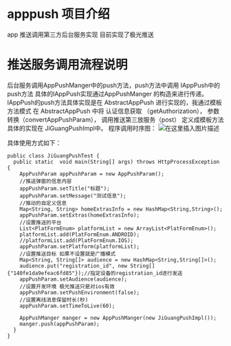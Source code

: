 # apppush 项目介绍
app 推送调用第三方后台服务实现 目前实现了极光推送

# 推送服务调用流程说明

后台服务调用AppPushManger中的push方法，push方法中调用 IAppPush中的push方法 具体的IAppPush实现通过AppPushManger 的构造来进行传递。IAppPush的push方法具体实现是在 AbstractAppPush 进行实现的，我通过模板方法模式 在 AbstractAppPush 中将 认证信息获取 （getAuthorization）， 参数转换（convertAppPushParam）， 调用推送第三放服务（post） 定义成模板方法具体的实现在 JiGuangPushImpl中。
程序调用时序图：
![在这里插入图片描述](https://img-blog.csdnimg.cn/20181213150319139.png?x-oss-process=image/watermark,type_ZmFuZ3poZW5naGVpdGk,shadow_10,text_aHR0cHM6Ly9ibG9nLmNzZG4ubmV0L2xqazEyNnd5,size_16,color_FFFFFF,t_70)

具体使用方式如下：
```
public class JiGuangPushTest {
  public static  void main(String[] args) throws HttpProcessException {
    AppPushParam appPushParam = new AppPushParam();
    //推送弹窗的信息内容
    appPushParam.setTitle("标题");
    appPushParam.setMessage("测试信息");
    //推动的自定义信息
    Map<String, String> homeExtrasInfo = new HashMap<String,String>();
    appPushParam.setExtras(homeExtrasInfo);
    //设置推送的平台
    List<PlatFormEnum> platformList = new ArrayList<PlatFormEnum>();
    platformList.add(PlatFormEnum.ANDROID);
    //platformList.add(PlatFormEnum.IOS);
    appPushParam.setPlatform(platformList);
    //设置推送目标 如果不设置就是广播模式
    Map<String, String[]> audience = new HashMap<String,String[]>();
    audience.put("registration_id", new String[] {"140fe1da9efeac6fd85"});//指定设备的registration_id进行发送
    appPushParam.setAudience(audience);
    //设置开发环境 极光推送只是对ios有效 
    appPushParam.setPushEnvironment(false);
    //设置离线消息保留时长(秒) 
    appPushParam.setTimeToLive(60);
    	
    AppPushManger manger = new AppPushManger(new JiGuangPushImpl());
    manger.push(appPushParam);
  }
}
```
